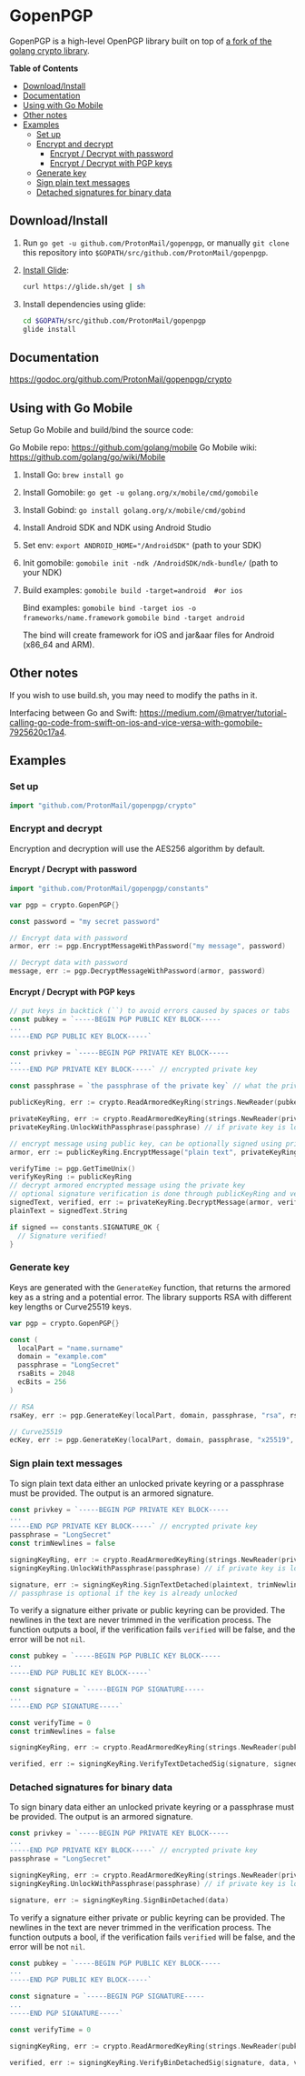 # GopenPGP

GopenPGP is a high-level OpenPGP library built on top of [a fork of the golang
crypto library](https://github.com/ProtonMail/crypto).

**Table of Contents**

<!-- TOC depthFrom:2 -->

- [Download/Install](#downloadinstall)
- [Documentation](#documentation)
- [Using with Go Mobile](#using-with-go-mobile)
- [Other notes](#other-notes)
- [Examples](#examples)
    - [Set up](#set-up)
    - [Encrypt and decrypt](#encrypt-and-decrypt)
        - [Encrypt / Decrypt with password](#encrypt--decrypt-with-password)
        - [Encrypt / Decrypt with PGP keys](#encrypt--decrypt-with-pgp-keys)
    - [Generate key](#generate-key)
    - [Sign plain text messages](#sign-plain-text-messages)
    - [Detached signatures for binary data](#detached-signatures-for-binary-data)

<!-- /TOC -->

## Download/Install

1. Run `go get -u github.com/ProtonMail/gopenpgp`, or manually `git clone` this
   repository into `$GOPATH/src/github.com/ProtonMail/gopenpgp`.

2. [Install Glide](https://github.com/Masterminds/glide#install):

   ```bash
   curl https://glide.sh/get | sh
   ```

3. Install dependencies using glide:

   ```bash
   cd $GOPATH/src/github.com/ProtonMail/gopenpgp
   glide install
   ```

## Documentation

https://godoc.org/github.com/ProtonMail/gopenpgp/crypto

## Using with Go Mobile

Setup Go Mobile and build/bind the source code:

Go Mobile repo: https://github.com/golang/mobile
Go Mobile wiki: https://github.com/golang/go/wiki/Mobile

1. Install Go: `brew install go`
2. Install Gomobile: `go get -u golang.org/x/mobile/cmd/gomobile`
3. Install Gobind: `go install golang.org/x/mobile/cmd/gobind`
4. Install Android SDK and NDK using Android Studio
5. Set env: `export ANDROID_HOME="/AndroidSDK"` (path to your SDK)
6. Init gomobile: `gomobile init -ndk /AndroidSDK/ndk-bundle/` (path to your NDK)

7. Build examples:
   `gomobile build -target=android  #or ios`

   Bind examples:
   `gomobile bind -target ios -o frameworks/name.framework`
   `gomobile bind -target android`

   The bind will create framework for iOS and jar&aar files for Android (x86_64 and ARM).

## Other notes

If you wish to use build.sh, you may need to modify the paths in it.

Interfacing between Go and Swift:
https://medium.com/@matryer/tutorial-calling-go-code-from-swift-on-ios-and-vice-versa-with-gomobile-7925620c17a4.

## Examples

### Set up

```go
import "github.com/ProtonMail/gopenpgp/crypto"
```

### Encrypt and decrypt

Encryption and decryption will use the AES256 algorithm by default.

#### Encrypt / Decrypt with password

```go
import "github.com/ProtonMail/gopenpgp/constants"

var pgp = crypto.GopenPGP{}

const password = "my secret password"

// Encrypt data with password
armor, err := pgp.EncryptMessageWithPassword("my message", password)

// Decrypt data with password
message, err := pgp.DecryptMessageWithPassword(armor, password)
```

#### Encrypt / Decrypt with PGP keys

```go
// put keys in backtick (``) to avoid errors caused by spaces or tabs
const pubkey = `-----BEGIN PGP PUBLIC KEY BLOCK-----
...
-----END PGP PUBLIC KEY BLOCK-----`

const privkey = `-----BEGIN PGP PRIVATE KEY BLOCK-----
...
-----END PGP PRIVATE KEY BLOCK-----` // encrypted private key

const passphrase = `the passphrase of the private key` // what the privKey is encrypted with

publicKeyRing, err := crypto.ReadArmoredKeyRing(strings.NewReader(pubkey))

privateKeyRing, err := crypto.ReadArmoredKeyRing(strings.NewReader(privkey))
privateKeyRing.UnlockWithPassphrase(passphrase) // if private key is locked with passphrase

// encrypt message using public key, can be optionally signed using private key
armor, err := publicKeyRing.EncryptMessage("plain text", privateKeyRing)

verifyTime := pgp.GetTimeUnix()
verifyKeyRing := publicKeyRing
// decrypt armored encrypted message using the private key
// optional signature verification is done through publicKeyRing and verifyTime
signedText, verified, err := privateKeyRing.DecryptMessage(armor, verifyKeyRing, verifyTime)
plainText = signedText.String

if signed == constants.SIGNATURE_OK {
  // Signature verified!
}
```

### Generate key

Keys are generated with the `GenerateKey` function, that returns the armored key as a string and a potential error.
The library supports RSA with different key lengths or Curve25519 keys.

```go
var pgp = crypto.GopenPGP{}

const (
  localPart = "name.surname"
  domain = "example.com"
  passphrase = "LongSecret"
  rsaBits = 2048
  ecBits = 256
)

// RSA
rsaKey, err := pgp.GenerateKey(localPart, domain, passphrase, "rsa", rsaBits)

// Curve25519
ecKey, err := pgp.GenerateKey(localPart, domain, passphrase, "x25519", ecBits)
```

### Sign plain text messages

To sign plain text data either an unlocked private keyring or a passphrase must be provided.
The output is an armored signature.

```go
const privkey = `-----BEGIN PGP PRIVATE KEY BLOCK-----
...
-----END PGP PRIVATE KEY BLOCK-----` // encrypted private key
passphrase = "LongSecret"
const trimNewlines = false

signingKeyRing, err := crypto.ReadArmoredKeyRing(strings.NewReader(privkey))
signingKeyRing.UnlockWithPassphrase(passphrase) // if private key is locked with passphrase

signature, err := signingKeyRing.SignTextDetached(plaintext, trimNewlines)
// passphrase is optional if the key is already unlocked
```

To verify a signature either private or public keyring can be provided.
The newlines in the text are never trimmed in the verification process.
The function outputs a bool, if the verification fails `verified` will be false, and the error will be not `nil`.

```go
const pubkey = `-----BEGIN PGP PUBLIC KEY BLOCK-----
...
-----END PGP PUBLIC KEY BLOCK-----`

const signature = `-----BEGIN PGP SIGNATURE-----
...
-----END PGP SIGNATURE-----`

const verifyTime = 0
const trimNewlines = false

signingKeyRing, err := crypto.ReadArmoredKeyRing(strings.NewReader(pubkey))

verified, err := signingKeyRing.VerifyTextDetachedSig(signature, signedPlainText, verifyTime, trimNewlines)
```

### Detached signatures for binary data

To sign binary data either an unlocked private keyring or a passphrase must be provided.
The output is an armored signature.

```go
const privkey = `-----BEGIN PGP PRIVATE KEY BLOCK-----
...
-----END PGP PRIVATE KEY BLOCK-----` // encrypted private key
passphrase = "LongSecret"

signingKeyRing, err := crypto.ReadArmoredKeyRing(strings.NewReader(privkey))
signingKeyRing.UnlockWithPassphrase(passphrase) // if private key is locked with passphrase

signature, err := signingKeyRing.SignBinDetached(data)
```

To verify a signature either private or public keyring can be provided.
The newlines in the text are never trimmed in the verification process.
The function outputs a bool, if the verification fails `verified` will be false, and the error will be not `nil`.

```go
const pubkey = `-----BEGIN PGP PUBLIC KEY BLOCK-----
...
-----END PGP PUBLIC KEY BLOCK-----`

const signature = `-----BEGIN PGP SIGNATURE-----
...
-----END PGP SIGNATURE-----`

const verifyTime = 0

signingKeyRing, err := crypto.ReadArmoredKeyRing(strings.NewReader(pubkey))

verified, err := signingKeyRing.VerifyBinDetachedSig(signature, data, verifyTime)
```
